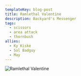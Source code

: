 ```yaml
---
templateKey: blog-post
title: Ramlethal Valentine
description: Backyard's Messenger
tags:
  - scissors
  - area attack
  - thornbush
allies:
  - Ky Kiske
  - Sol Badguy
  - May
---
```

![Ramlethal Valentine](/img/Ramlethal.png)